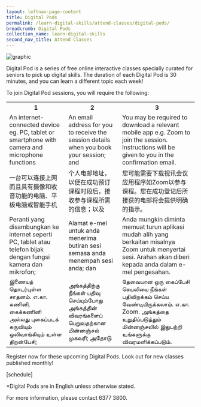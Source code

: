 ```yaml
---
layout: leftnav-page-content
title: Digital Pods
permalink: /learn-digital-skills/attend-classes/digital-pods/
breadcrumb: Digital Pods
collection_name: learn-digital-skills
second_nav_title: Attend Classes
---
```


![graphic](/images/learn-digital-skills/digital-pods.jpg)

Digital Pod is a series of free online interactive classes specially curated for seniors to pick up digital skills. The duration of each Digital Pod is 30 minutes, and you can learn a different topic each week! 

To join Digital Pod sessions, you will require the following:

<table>
  <tr>
    <th>1</th>
    <th>2</th>
    <th>3</th>
  </tr>
  <tr>
    <td>An internet-connected device eg. PC, tablet or smartphone with camera and microphone functions</td>
    <td>An email address for you to receive the session details when you book your session; and</td>
    <td>You may be required to download a relevant mobile app e.g. Zoom to join the session. Instructions will be given to you in the confirmation email.</td>
  </tr>
<tr>
  <td>一台可以连接上网而且具有摄像和收音功能的电脑、平板电脑或智能手机</td>
  <td>个人电邮地址，以便在成功预订课程时段后，接收参与课程所需的信息；以及</td>
  <td>您可能需要下载视讯会议应用程序如Zoom以参与课程。您在成功登记后所接获的电邮将会提供明确的指示。</td>
  </tr>
<tr>
  <td>Peranti yang disambungkan ke internet seperti PC, tablet atau telefon bijak dengan fungsi kamera dan mikrofon;</td>
  <td>Alamat e-mel untuk anda menerima butiran sesi semasa anda menempah sesi anda; dan</td>
  <td>Anda mungkin diminta memuat turun aplikasi mudah alih yang berkaitan misalnya Zoom untuk menyertai sesi. Arahan akan diberi kepada anda dalam e-mel pengesahan.</td>
</tr>
  <tr>
  <td>இணையத் தொடர்புள்ள சாதனம். எ.கா. கணினி, கைக்கணினி அல்லது புகைப்படக் கருவியும் ஒலிவாங்கியும் உள்ள திறன்பேசி;</td>
  <td>அங்கத்திற்கு நீங்கள் பதிவு செய்யும்போது அங்கத்தின் விவரங்களைப் பெறுவதற்கான மின்னஞ்சல் முகவரி; அதோடு</td>
  <td>தேவையான ஒரு கைப்பேசி செயலியை நீங்கள் பதிவிறக்கம் செய்ய வேண்டியிருக்கலாம். எ.கா. Zoom. அங்கத்தை உறுதிப்படுத்தும் மின்னஞ்சலில் இதுபற்றி உங்களுக்கு விவரமளிக்கப்படும். </td>
</tr>
</table>

Register now for these upcoming Digital Pods. Look out for new classes published monthly!

[schedule]

*Digital Pods are in English unless otherwise stated.

For more information, please contact 6377 3800.
